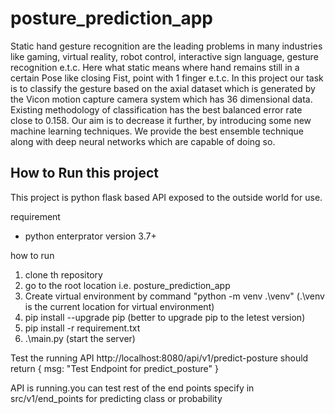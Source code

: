 # posture_prediction_app

Static hand gesture recognition are the leading problems in many industries like gaming, virtual reality, robot control, interactive sign language, gesture recognition e.t.c. Here what static means where hand remains still in a certain Pose like closing Fist, point with 1 finger e.t.c. In this project  our task is to classify the gesture based on the axial dataset which is generated by the Vicon motion capture camera system which has 36 dimensional data. Existing methodology of classification has the best  balanced error rate close to 0.158. Our aim is to decrease it further, by introducing some new machine learning techniques. We provide the best ensemble technique along with deep neural networks which are capable of doing so.

## How to Run this project

This project is python flask based API exposed to the outside world for use.

requirement
 - python enterprator version 3.7+

how to run

1. clone th repository
2. go to the root location i.e. posture_prediction_app
3. Create virtual environment by command "python -m venv .\venv" (.\venv is the current location for virtual environment)
4. pip install --upgrade pip (better to upgrade pip to the letest version)
5. pip install -r requirement.txt 
6. .\main.py  (start the server)

Test the running API http://localhost:8080/api/v1/predict-posture should return 
{
  msg: "Test Endpoint for predict_posture"
}

API is running.you can test rest of the end points specify in src/v1/end_points for predicting class or probability
